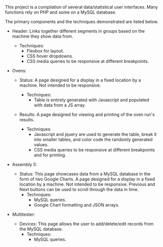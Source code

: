 This project is a compilation of several data/statistical user interfaces.
Many functions rely on PHP and some on a MySQL database.

The primary components and the techniques demonstrated are listed below.

* Header: Links together different segments in groups based on the machine they show data from.
  * Techniques:
    * Flexbox for layout.
    * CSS hover dropdowns.
    * CSS media queries to be responsive at different breakpoints.

* Ovens:
  * Status: A page designed for a display in a fixed location by a machine. Not intended to be responsive.
    * Techniques:
      * Table is entirely generated with Javascript and populated with data from a JS array.

  * Results: A page designed for viewing and printing of the oven run's results.
    * Techniques:
      * Javascript and jquery are used to generate the table, break it into smaller tables, and color code the randomly generated values.
      * CSS media queries to be responsive at different breakpoints and for printing.

* Assembly 5:
  * Status: This page showcases data from a MySQL database in the form of two Google Charts. A page designed for a display in a fixed location by a machine. Not intended to be responsive. Previous and Next buttons can be used to scroll through the data in time.
    * Techniques:
      * MySQL queries.
      * Google Chart formatting and JSON arrays.

* Multitester:
  * Devices: This page allows the user to add/delete/edit records from the MySQL database.
    * Techniques:
      * MySQL queries.
